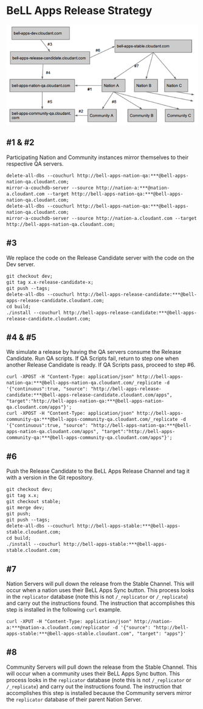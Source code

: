 # BeLL Apps Release Strategy

![BeLL Apps Release Strategy Diagram](bell-apps-release-strategy-diagram.png)

## #1 & #2 
Participating Nation and Community instances mirror themselves to their respective QA servers.

```
delete-all-dbs --couchurl http://bell-apps-nation-qa:***@bell-apps-nation-qa.cloudant.com;
mirror-a-couchdb-server --source http://nation-a:***@nation-a.cloudant.com --target http://bell-apps-nation-qa:***@bell-apps-nation-qa.cloudant.com;
delete-all-dbs --couchurl http://bell-apps-nation-qa:***@bell-apps-nation-qa.cloudant.com;
mirror-a-couchdb-server --source http://nation-a.cloudant.com --target http://bell-apps-nation-qa.cloudant.com;
```

## #3
We replace the code on the Release Candidate server with the code on the Dev server.
```
git checkout dev;
git tag x.x-release-candidate-x;
git push --tags;
delete-all-dbs --couchurl http://bell-apps-release-candidate:***@bell-apps-release-candidate.cloudant.com;
cd build;
./install --couchurl http://bell-apps-release-candidate:***@bell-apps-release-candidate.cloudant.com;
```

## #4 & #5 
We simulate a release by having the QA servers consume the Release Candidate. Run QA scripts. If QA Scripts fail, return to step one when another Release Candidate is ready. If QA Scripts pass, proceed to step #6.
```
curl -XPOST -H "Content-Type: application/json" http://bell-apps-nation-qa:***@bell-apps-nation-qa.cloudant.com/_replicate -d '{"continuous":true, "source": "http://bell-apps-release-candidate:***@bell-apps-release-candidate.cloudant.com/apps", "target":"http://bell-apps-nation-qa:***@bell-apps-nation-qa.cloudant.com/apps"}';
curl -XPOST -H "Content-Type: application/json" http://bell-apps-community-qa:***@bell-apps-community-qa.cloudant.com/_replicate -d '{"continuous":true, "source": "http://bell-apps-nation-qa:***@bell-apps-nation-qa.cloudant.com/apps", "target":"http://bell-apps-community-qa:***@bell-apps-community-qa.cloudant.com/apps"}';
```

## #6 
Push the Release Candidate to the BeLL Apps Release Channel and tag it with a version in the Git repository.
```
git checkout dev;
git tag x.x;
git checkout stable;
git merge dev;
git push;
git push --tags;
delete-all-dbs --couchurl http://bell-apps-stable:***@bell-apps-stable.cloudant.com;
cd build;
./install --couchurl http://bell-apps-stable:***@bell-apps-stable.cloudant.com;
```


## #7 
Nation Servers will pull down the release from the Stable Channel. This will occur when a nation uses their BeLL Apps Sync button. This process looks in the `replicator` database (note this is not `/_replicator` or `/_replicate`) and carry out the instructions found. The instruction that accomplishes this step is installed in the following `curl` example.
```
curl -XPUT -H "Content-Type: application/json" http://nation-a:***@nation-a.cloudant.com/replicator -d '{"source": "http://bell-apps-stable:***@bell-apps-stable.cloudant.com", "target": "apps"}'
```

## #8 
Community Servers will pull down the release from the Stable Channel. This will occur when a community uses their BeLL Apps Sync button. This process looks in the `replicator` database (note this is not `/_replicator` or `/_replicate`) and carry out the instructions found. The instruction that accomplishes this step is installed because the Community servers mirror the `replicator` database of their parent Nation Server.